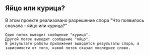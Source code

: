 ## Яйцо или курица?
В этом проекте реализовано разрешение спора "Что появилось сначала - яйцо или курица?"

    Один поток выводит сообщение "курица".
    Другой поток выводит сообщение "яйцо".
    В результате работы приложения выводятся результаты спора, в зависимости от того, какой поток сказал последнее слово.
